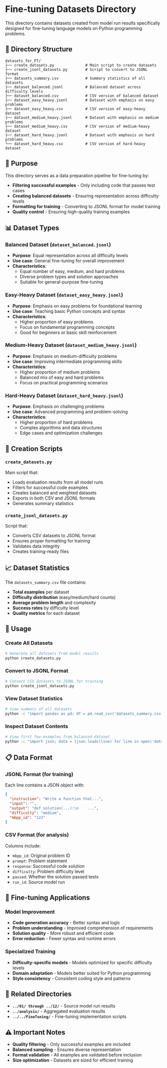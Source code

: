 # Fine-tuning Datasets Directory

This directory contains datasets created from model run results specifically designed for fine-tuning language models on Python programming problems.

## 📁 Directory Structure

```
datasets_for_FT/
├── create_datasets.py              # Main script to create datasets
├── create_jsonl_datasets.py        # Script to convert to JSONL format
├── datasets_summary.csv            # Summary statistics of all datasets
├── dataset_balanced.jsonl          # Balanced dataset across difficulty levels
├── dataset_balanced.csv            # CSV version of balanced dataset
├── dataset_easy_heavy.jsonl        # Dataset with emphasis on easy problems
├── dataset_easy_heavy.csv          # CSV version of easy-heavy dataset
├── dataset_medium_heavy.jsonl      # Dataset with emphasis on medium problems
├── dataset_medium_heavy.csv        # CSV version of medium-heavy dataset
├── dataset_hard_heavy.jsonl        # Dataset with emphasis on hard problems
└── dataset_hard_heavy.csv          # CSV version of hard-heavy dataset
```

## 🎯 Purpose

This directory serves as a data preparation pipeline for fine-tuning by:
- **Filtering successful examples** - Only including code that passes test cases
- **Creating balanced datasets** - Ensuring representation across difficulty levels
- **Formatting for training** - Converting to JSONL format for model training
- **Quality control** - Ensuring high-quality training examples

## 📊 Dataset Types

### Balanced Dataset (`dataset_balanced.jsonl`)
- **Purpose**: Equal representation across all difficulty levels
- **Use case**: General fine-tuning for overall improvement
- **Characteristics**: 
  - Equal number of easy, medium, and hard problems
  - Diverse problem types and solution approaches
  - Suitable for general-purpose fine-tuning

### Easy-Heavy Dataset (`dataset_easy_heavy.jsonl`)
- **Purpose**: Emphasis on easy problems for foundational learning
- **Use case**: Teaching basic Python concepts and syntax
- **Characteristics**:
  - Higher proportion of easy problems
  - Focus on fundamental programming concepts
  - Good for beginners or basic skill reinforcement

### Medium-Heavy Dataset (`dataset_medium_heavy.jsonl`)
- **Purpose**: Emphasis on medium-difficulty problems
- **Use case**: Improving intermediate programming skills
- **Characteristics**:
  - Higher proportion of medium problems
  - Balanced mix of easy and hard problems
  - Focus on practical programming scenarios

### Hard-Heavy Dataset (`dataset_hard_heavy.jsonl`)
- **Purpose**: Emphasis on challenging problems
- **Use case**: Advanced programming and problem-solving
- **Characteristics**:
  - Higher proportion of hard problems
  - Complex algorithms and data structures
  - Edge cases and optimization challenges

## 🔧 Creation Scripts

### `create_datasets.py`
Main script that:
- Loads evaluation results from all model runs
- Filters for successful code examples
- Creates balanced and weighted datasets
- Exports in both CSV and JSONL formats
- Generates summary statistics

### `create_jsonl_datasets.py`
Script that:
- Converts CSV datasets to JSONL format
- Ensures proper formatting for training
- Validates data integrity
- Creates training-ready files

## 📈 Dataset Statistics

The `datasets_summary.csv` file contains:
- **Total examples** per dataset
- **Difficulty distribution** (easy/medium/hard counts)
- **Average problem length** and complexity
- **Success rates** by difficulty level
- **Quality metrics** for each dataset

## 🚀 Usage

### Create All Datasets
```bash
# Generate all datasets from model results
python create_datasets.py
```

### Convert to JSONL Format
```bash
# Convert CSV datasets to JSONL for training
python create_jsonl_datasets.py
```

### View Dataset Statistics
```bash
# View summary of all datasets
python -c "import pandas as pd; df = pd.read_csv('datasets_summary.csv'); print(df)"
```

### Inspect Dataset Contents
```bash
# View first few examples from balanced dataset
python -c "import json; data = [json.loads(line) for line in open('dataset_balanced.jsonl')][:3]; print(json.dumps(data, indent=2))"
```

## 📋 Data Format

### JSONL Format (for training)
Each line contains a JSON object with:
```json
{
  "instruction": "Write a function that...",
  "input": "",
  "output": "def solution(...):\n    ...",
  "difficulty": "medium",
  "mbpp_id": "123"
}
```

### CSV Format (for analysis)
Columns include:
- `mbpp_id`: Original problem ID
- `prompt`: Problem statement
- `response`: Successful code solution
- `difficulty`: Problem difficulty level
- `passed`: Whether the solution passed tests
- `run_id`: Source model run

## 🎯 Fine-tuning Applications

### Model Improvement
- **Code generation accuracy** - Better syntax and logic
- **Problem understanding** - Improved comprehension of requirements
- **Solution quality** - More robust and efficient code
- **Error reduction** - Fewer syntax and runtime errors

### Specialized Training
- **Difficulty-specific models** - Models optimized for specific difficulty levels
- **Domain adaptation** - Models better suited for Python programming
- **Style consistency** - Consistent coding style and patterns

## 🔗 Related Directories

- **`../01/ through ../12/`** - Source model run results
- **`../analysis/`** - Aggregated evaluation results
- **`../../FineTuning/`** - Fine-tuning implementation scripts

## ⚠️ Important Notes

- **Quality filtering** - Only successful examples are included
- **Balanced sampling** - Ensures diverse representation
- **Format validation** - All examples are validated before inclusion
- **Size optimization** - Datasets are sized for efficient training 